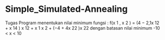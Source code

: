 # Simple_Simulated-Annealing
Tugas Program menentukan nilai minimum fungsi :
f(x 1 , x 2 ) = (4 − 2,1x 12 + x 14 ) x 12 + x 1 x 2 + (−4 + 4x 22 )x 22
dengan batasan nilai minimum -10 < x < 10
